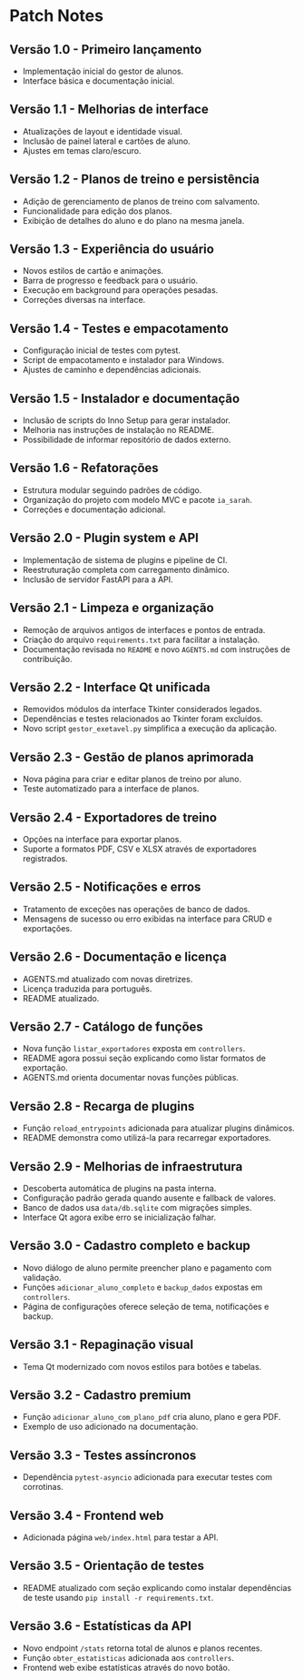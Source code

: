 # Patch Notes

## Versão 1.0 - Primeiro lançamento
- Implementação inicial do gestor de alunos.
- Interface básica e documentação inicial.

## Versão 1.1 - Melhorias de interface
- Atualizações de layout e identidade visual.
- Inclusão de painel lateral e cartões de aluno.
- Ajustes em temas claro/escuro.

## Versão 1.2 - Planos de treino e persistência
- Adição de gerenciamento de planos de treino com salvamento.
- Funcionalidade para edição dos planos.
- Exibição de detalhes do aluno e do plano na mesma janela.

## Versão 1.3 - Experiência do usuário
- Novos estilos de cartão e animações.
- Barra de progresso e feedback para o usuário.
- Execução em background para operações pesadas.
- Correções diversas na interface.

## Versão 1.4 - Testes e empacotamento
- Configuração inicial de testes com pytest.
- Script de empacotamento e instalador para Windows.
- Ajustes de caminho e dependências adicionais.

## Versão 1.5 - Instalador e documentação
- Inclusão de scripts do Inno Setup para gerar instalador.
- Melhoria nas instruções de instalação no README.
- Possibilidade de informar repositório de dados externo.

## Versão 1.6 - Refatorações
- Estrutura modular seguindo padrões de código.
- Organização do projeto com modelo MVC e pacote `ia_sarah`.
- Correções e documentação adicional.

## Versão 2.0 - Plugin system e API
- Implementação de sistema de plugins e pipeline de CI.
- Reestruturação completa com carregamento dinâmico.
- Inclusão de servidor FastAPI para a API.


## Versão 2.1 - Limpeza e organização
- Remoção de arquivos antigos de interfaces e pontos de entrada.
- Criação do arquivo `requirements.txt` para facilitar a instalação.
- Documentação revisada no `README` e novo `AGENTS.md` com instruções de contribuição.

## Versão 2.2 - Interface Qt unificada
- Removidos módulos da interface Tkinter considerados legados.
- Dependências e testes relacionados ao Tkinter foram excluídos.
- Novo script `gestor_exetavel.py` simplifica a execução da aplicação.

## Versão 2.3 - Gestão de planos aprimorada
- Nova página para criar e editar planos de treino por aluno.
- Teste automatizado para a interface de planos.

## Versão 2.4 - Exportadores de treino
- Opções na interface para exportar planos.
- Suporte a formatos PDF, CSV e XLSX através de exportadores registrados.

## Versão 2.5 - Notificações e erros
- Tratamento de exceções nas operações de banco de dados.
- Mensagens de sucesso ou erro exibidas na interface para CRUD e exportações.

## Versão 2.6 - Documentação e licença
- AGENTS.md atualizado com novas diretrizes.
- Licença traduzida para português.
- README atualizado.

## Versão 2.7 - Catálogo de funções
- Nova função `listar_exportadores` exposta em `controllers`.
- README agora possui seção explicando como listar formatos de exportação.
- AGENTS.md orienta documentar novas funções públicas.

## Versão 2.8 - Recarga de plugins
- Função `reload_entrypoints` adicionada para atualizar plugins dinâmicos.
- README demonstra como utilizá-la para recarregar exportadores.

## Versão 2.9 - Melhorias de infraestrutura
- Descoberta automática de plugins na pasta interna.
- Configuração padrão gerada quando ausente e fallback de valores.
- Banco de dados usa `data/db.sqlite` com migrações simples.
- Interface Qt agora exibe erro se inicialização falhar.

## Versão 3.0 - Cadastro completo e backup
- Novo diálogo de aluno permite preencher plano e pagamento com validação.
- Funções `adicionar_aluno_completo` e `backup_dados` expostas em `controllers`.
- Página de configurações oferece seleção de tema, notificações e backup.

## Versão 3.1 - Repaginação visual
- Tema Qt modernizado com novos estilos para botões e tabelas.

## Versão 3.2 - Cadastro premium
- Função `adicionar_aluno_com_plano_pdf` cria aluno, plano e gera PDF.
- Exemplo de uso adicionado na documentação.

## Versão 3.3 - Testes assíncronos
- Dependência `pytest-asyncio` adicionada para executar testes com corrotinas.

## Versão 3.4 - Frontend web
- Adicionada página `web/index.html` para testar a API.

## Versão 3.5 - Orientação de testes
- README atualizado com seção explicando como instalar dependências de teste usando `pip install -r requirements.txt`.

## Versão 3.6 - Estatísticas da API
- Novo endpoint `/stats` retorna total de alunos e planos recentes.
- Função `obter_estatisticas` adicionada aos `controllers`.
- Frontend web exibe estatísticas através do novo botão.

